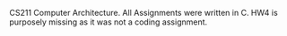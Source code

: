 CS211 Computer Architecture. All Assignments were written in C.
HW4 is purposely missing as it was not a coding assignment.
